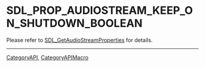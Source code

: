 # SDL_PROP_AUDIOSTREAM_KEEP_ON_SHUTDOWN_BOOLEAN

Please refer to [SDL_GetAudioStreamProperties](SDL_GetAudioStreamProperties) for details.

----
[CategoryAPI](CategoryAPI), [CategoryAPIMacro](CategoryAPIMacro)

